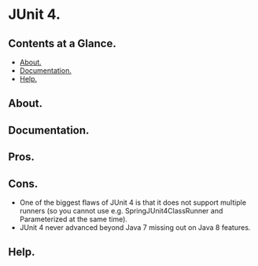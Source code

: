 # JUnit 4.





## Contents at a Glance.
* [About.](#about)
* [Documentation.](#documentation)
* [Help.](#help)





## About.





## Documentation.





## Pros.





## Cons.
* One of the biggest flaws of JUnit 4 is that it does not support multiple runners 
  (so you cannot use e.g. SpringJUnit4ClassRunner and Parameterized at the same time). 
* JUnit 4 never advanced beyond Java 7 missing out on Java 8 features.




## Help.
